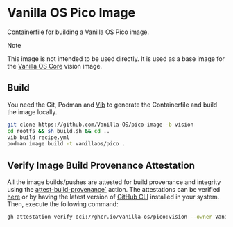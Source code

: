 # Vanilla OS Pico Image

Containerfile for building a Vanilla OS Pico image.

> [!NOTE]
> This image is not intended to be used directly. It is used as a base image for the [Vanilla OS Core](https://github.com/vanilla-os/core-image) vision image.

## Build

You need the Git, Podman and [Vib](https://github.com/vanilla-os/Vib) to generate the Containerfile and build the image locally.

```bash
git clone https://github.com/Vanilla-OS/pico-image -b vision
cd rootfs && sh build.sh && cd ..
vib build recipe.yml
podman image build -t vanillaos/pico .
```

## Verify Image Build Provenance Attestation

All the image builds/pushes are attested for build provenance and integrity using the [attest-build-provenance`](https://github.com/actions/attest-build-provenance) action. The attestations can be verified [here](https://github.com/Vanilla-OS/pico-image/attestations) or by having the latest version of [GitHub CLI](https://github.com/cli/cli/releases/latest) installed in your system. Then, execute the following command:

```sh
gh attestation verify oci://ghcr.io/vanilla-os/pico:vision --owner Vanilla-OS
```
